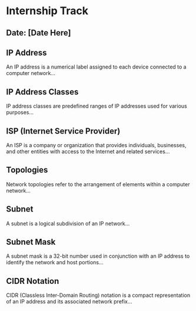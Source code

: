 # Internship Track
## Date: [Date Here]

## IP Address
An IP address is a numerical label assigned to each device connected to a computer network...

## IP Address Classes
IP address classes are predefined ranges of IP addresses used for various purposes...

## ISP (Internet Service Provider)
An ISP is a company or organization that provides individuals, businesses, and other entities with access to the Internet and related services...

## Topologies
Network topologies refer to the arrangement of elements within a computer network...

## Subnet
A subnet is a logical subdivision of an IP network...

## Subnet Mask
A subnet mask is a 32-bit number used in conjunction with an IP address to identify the network and host portions...

## CIDR Notation
CIDR (Classless Inter-Domain Routing) notation is a compact representation of an IP address and its associated network prefix...

